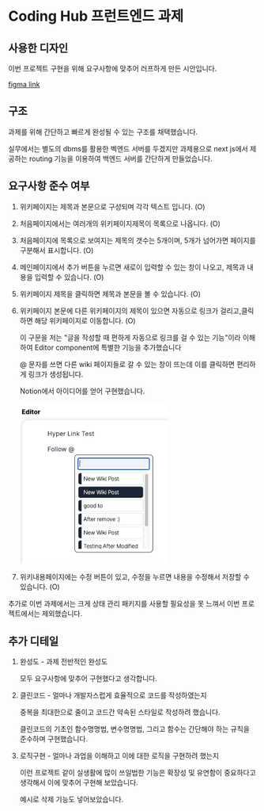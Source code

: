 # Coding Hub 프런트엔드 과제


## 사용한 디자인

이번 프로젝트 구현을 위해 요구사항에 맞추어 러프하게 만든 시안입니다.

[figma link](https://www.figma.com/file/Xiw56SOSg8bni84z5C506A/coding_hub?type=design&mode=design&t=SStnOgcLeQRuTr2m-1)

## 구조

과제를 위해 간단하고 빠르게 완성될 수 있는 구조를 채택했습니다.


실무에서는 별도의 dbms를 활용한 벡엔드 서버를 두겠지만 과제용으로 next js에서 제공하는 routing 기능을 이용하여 백엔드 서버를 간단하게 만들었습니다.

## 요구사항 준수 여부

1. 위키페이지는 제목과 본문으로 구성되며 각각 텍스트 입니다. (O)

2. 처음페이지에서는 여러개의 위키페이지제목이 목록으로 나옵니다. (O)

3. 처음페이지에 목록으로 보여지는 제목의 갯수는 5개이며, 5개가 넘어가면 페이지를 구분해서 표시합니다. (O)

4. 메인페이지에서 추가 버튼을 누르면 새로이 입력할 수 있는 창이 나오고, 제목과 내용을 입력할 수 있습니다. (O)

5. 위키페이지 제목을 클릭하면 제목과 본문을 볼 수 있습니다. (O)

6. 위키페이지 본문에 다른 위키페이지의 제목이 있으면 자동으로 링크가 걸리고,클릭하면 해당 위키페이지로 이동합니다. (O)

    이 구문을 저는 "글을 작성할 때 편하게 자동으로 링크를 걸 수 있는 기능"이라 이해하여 Editor component에 특별한 기능을 추가했습니다

    @ 문자를 쓰면 다른 wiki 페이지들로 갈 수 있는 창이 뜨는데 이를 클릭하면 편리하게 링크가 생성됩니다.

    Notion에서 아이디어를 얻어 구현했습니다.

    <img src="public/snippet.png" style="width: 300px">

7. 위키내용페이지에는 수정 버튼이 있고, 수정을 누르면 내용을 수정해서 저장할 수 있습니다. (O)
   
추가로 이번 과제에서는 크게 상태 관리 패키지를 사용할 필요성을 못 느껴서 이번 프로젝트에서는 제외했습니다.

## 추가 디테일

1. 완성도 - 과제 전반적인 완성도

    모두 요구사항에 맞추어 구현했다고 생각합니다.

2. 클린코드 - 얼마나 개발자스럽게 효율적으로 코드를 작성하였는지

    중복을 최대한으로 줄이고 코드간 약속된 스타일로 작성하려 했습니다.

    클린코드의 기초인 함수명명법, 변수명명법, 그리고 함수는 간단해야 하는 규칙을 준수하며 구현했습니다.

3. 로직구현 - 얼마나 과업을 이해하고 이에 대한 로직을 구현하려 했는지

    이런 프로젝트 같이 실생활에 많이 쓰일법한 기능은 확장성 및 유연함이 중요하다고 생각해서 이에 맞추어 구현해 보았습니다.

    예시로 삭제 기능도 넣어보았습니다.

    
